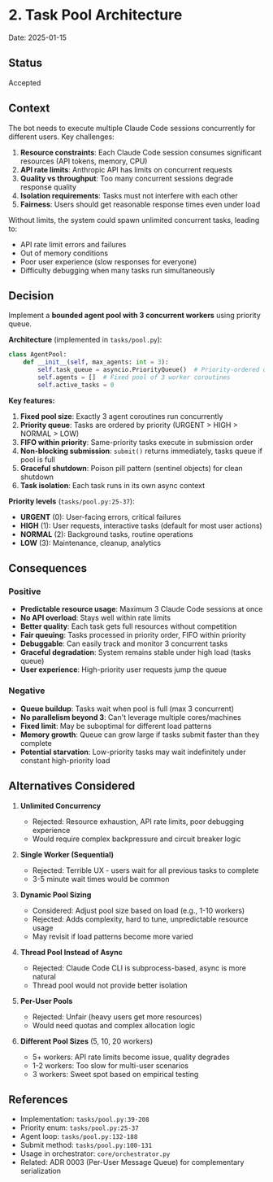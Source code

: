 # 2. Task Pool Architecture

Date: 2025-01-15

## Status

Accepted

## Context

The bot needs to execute multiple Claude Code sessions concurrently for different users. Key challenges:

1. **Resource constraints**: Each Claude Code session consumes significant resources (API tokens, memory, CPU)
2. **API rate limits**: Anthropic API has limits on concurrent requests
3. **Quality vs throughput**: Too many concurrent sessions degrade response quality
4. **Isolation requirements**: Tasks must not interfere with each other
5. **Fairness**: Users should get reasonable response times even under load

Without limits, the system could spawn unlimited concurrent tasks, leading to:
- API rate limit errors and failures
- Out of memory conditions
- Poor user experience (slow responses for everyone)
- Difficulty debugging when many tasks run simultaneously

## Decision

Implement a **bounded agent pool with 3 concurrent workers** using priority queue.

**Architecture** (implemented in `tasks/pool.py`):

```python
class AgentPool:
    def __init__(self, max_agents: int = 3):
        self.task_queue = asyncio.PriorityQueue()  # Priority-ordered queue
        self.agents = []  # Fixed pool of 3 worker coroutines
        self.active_tasks = 0
```

**Key features:**
1. **Fixed pool size**: Exactly 3 agent coroutines run concurrently
2. **Priority queue**: Tasks are ordered by priority (URGENT > HIGH > NORMAL > LOW)
3. **FIFO within priority**: Same-priority tasks execute in submission order
4. **Non-blocking submission**: `submit()` returns immediately, tasks queue if pool is full
5. **Graceful shutdown**: Poison pill pattern (sentinel objects) for clean shutdown
6. **Task isolation**: Each task runs in its own async context

**Priority levels** (`tasks/pool.py:25-37`):
- **URGENT** (0): User-facing errors, critical failures
- **HIGH** (1): User requests, interactive tasks (default for most user actions)
- **NORMAL** (2): Background tasks, routine operations
- **LOW** (3): Maintenance, cleanup, analytics

## Consequences

### Positive

- **Predictable resource usage**: Maximum 3 Claude Code sessions at once
- **No API overload**: Stays well within rate limits
- **Better quality**: Each task gets full resources without competition
- **Fair queuing**: Tasks processed in priority order, FIFO within priority
- **Debuggable**: Can easily track and monitor 3 concurrent tasks
- **Graceful degradation**: System remains stable under high load (tasks queue)
- **User experience**: High-priority user requests jump the queue

### Negative

- **Queue buildup**: Tasks wait when pool is full (max 3 concurrent)
- **No parallelism beyond 3**: Can't leverage multiple cores/machines
- **Fixed limit**: May be suboptimal for different load patterns
- **Memory growth**: Queue can grow large if tasks submit faster than they complete
- **Potential starvation**: Low-priority tasks may wait indefinitely under constant high-priority load

## Alternatives Considered

1. **Unlimited Concurrency**
   - Rejected: Resource exhaustion, API rate limits, poor debugging experience
   - Would require complex backpressure and circuit breaker logic

2. **Single Worker (Sequential)**
   - Rejected: Terrible UX - users wait for all previous tasks to complete
   - 3-5 minute wait times would be common

3. **Dynamic Pool Sizing**
   - Considered: Adjust pool size based on load (e.g., 1-10 workers)
   - Rejected: Adds complexity, hard to tune, unpredictable resource usage
   - May revisit if load patterns become more varied

4. **Thread Pool Instead of Async**
   - Rejected: Claude Code CLI is subprocess-based, async is more natural
   - Thread pool would not provide better isolation

5. **Per-User Pools**
   - Rejected: Unfair (heavy users get more resources)
   - Would need quotas and complex allocation logic

6. **Different Pool Sizes** (5, 10, 20 workers)
   - 5+ workers: API rate limits become issue, quality degrades
   - 1-2 workers: Too slow for multi-user scenarios
   - 3 workers: Sweet spot based on empirical testing

## References

- Implementation: `tasks/pool.py:39-208`
- Priority enum: `tasks/pool.py:25-37`
- Agent loop: `tasks/pool.py:132-188`
- Submit method: `tasks/pool.py:100-131`
- Usage in orchestrator: `core/orchestrator.py`
- Related: ADR 0003 (Per-User Message Queue) for complementary serialization
